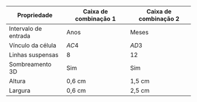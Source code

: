 | Propriedade          | Caixa de combinação 1 | Caixa de combinação 2 |
| -------------------- | --------------------- | --------------------- |
| Intervalo de entrada | Anos                  | Meses                 |
| Vínculo da célula    | $AC$4                 | $AD$3                 |
| Linhas suspensas     | 8                     | 12                    |
| Sombreamento 3D      | Sim                   | Sim                   |
| Altura               | 0,6 cm                | 1,5 cm                |
| Largura              | 0,6 cm                | 2,5 cm                |